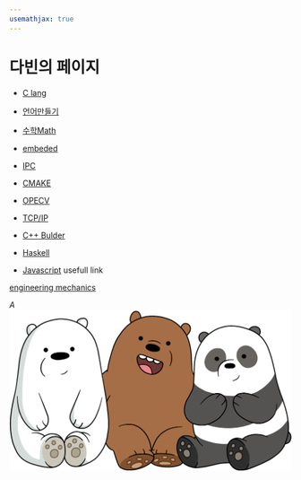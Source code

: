 ```yaml
---
usemathjax: true
---
```


# 다빈의 페이지
- [C lang](c)

- [언어만들기](make_lang)

- [수학Math](math)

- [embeded](embeded)

- [IPC](IPC)

- [CMAKE](CMAKE)

- [OPECV](opencv)

- [TCP/IP](tcp_ip)

- [C++ Bulder](c++builder)

- [Haskell](Haskell)

- [Javascript](Javascript)
usefull link

[engineering mechanics](https://dabinl1258.github.io/engineering_mechanics_doc/)

$A$
![alt text](main.png)
